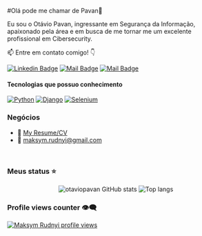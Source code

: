 #Olá pode me chamar de Pavan👋

Eu sou o Otávio Pavan, ingressante em Segurança da Informação, apaixonado pela área e em busca de me tornar me um excelente profissional em Cibersecurity. 

:mailbox: Entre em contato comigo! 👇

[![Linkedin Badge](https://img.shields.io/badge/-Otávio⠀­­­­­Pavan-0e76a8?style=flat&labelColor=0e76a8&logo=linkedin&logoColor=white)](https://www.linkedin.com/in/otávio-pavan) 
[![Mail Badge](https://img.shields.io/badge/-@otavio.pavan-e84393?style=flat&labelColor=FFFF00&logo=instagram&logoColor=white)](https://www.instagram.com/maksym_rudnyi2/)
[![Mail Badge](https://img.shields.io/badge/-otaviopavandasilva12@gmail.com-c0392b?style=flat&labelColor=c0392b&logo=gmail&logoColor=white)](mailto:otaviopavandasilva12@gmail.com)

#### Tecnologias que possuo conhecimento

[![Python](https://img.shields.io/badge/-Python-007acc?style=for-the-badge&labelColor=black&logo=typescript&logoColor=007acc)](#) [![Django](https://img.shields.io/badge/-Django-3C873A?style=for-the-badge&labelColor=black&logo=node.js&logoColor=3C873A)](#) [![Selenium](https://img.shields.io/badge/-Selenium-e535ab?style=for-the-badge&labelColor=black&logo=node.js&logoColor=e535ab)](#)

### Negócios
- :paperclip: [My Resume/CV](https://drive.google.com/file/d/12z5Ig5x4RNoIUpQ-M7AMl1NL8FTIvlaU/view?usp=sharing)
- :email: maksym.rudnyi@gmail.com

<br/>

### Meus status ⭐

<div align="center">
<img alt="otaviopavan GitHub stats" src="https://github-readme-stats.vercel.app/api?username=MaksymRudnyi&show_icons=true&theme=transparent"/>
<img alt="Top langs" src="https://github-readme-stats.vercel.app/api/top-langs/?username=MaksymRudnyi&layout=compact&&langs_count=8"/>
</div>

### Profile views counter 👁️‍🗨️
[![Maksym Rudnyi profile views](https://u8views.com/api/v1/github/profiles/7869344/views/day-week-month-total-count.svg)](https://u8views.com/github/MaksymRudnyi)


[reactplaylist]:https://youtube.com/playlist?list=PLlYbsPJVZjBygXalKUVKkvFyHQ1NifIiW&si=pj2Rfx3ztZjb_c1P
[graphqllist]: https://youtube.com/playlist?list=PLlYbsPJVZjByzzOLWl2n15n0uQ7m8loEh&si=0NXO3LQENlDOOqdK


